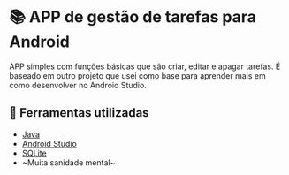 # 📚 APP de gestão de tarefas para Android

APP simples com funções básicas que são criar, editar e apagar tarefas. É baseado em outro projeto que usei como base para aprender mais em como desenvolver no Android Studio.

## 🔨 Ferramentas utilizadas

* [Java](https://www.java.com/)
* [Android Studio](https://developer.android.com/studio)
* [SQLite](https://www.sqlite.org/)
* ~Muita sanidade mental~
